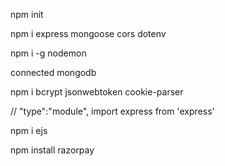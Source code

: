 npm init

npm i express mongoose cors dotenv

npm i -g nodemon

connected mongodb

npm i bcrypt jsonwebtoken cookie-parser


  // "type":"module",
import express from 'express'

npm i ejs 

npm install razorpay